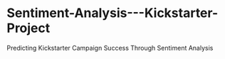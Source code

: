 # Sentiment-Analysis---Kickstarter-Project
Predicting Kickstarter Campaign Success Through Sentiment Analysis 
